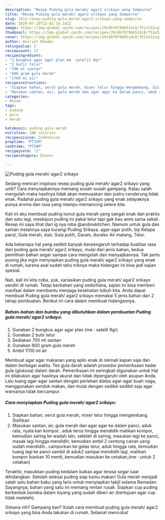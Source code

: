 ```yaml
---
description: "Resep Puding gula merah/ agar2 srikayo yang Sempurna"
title: "Resep Puding gula merah/ agar2 srikayo yang Sempurna"
slug: 1612-resep-puding-gula-merah-agar2-srikayo-yang-sempurna
date: 2020-07-18T22:02:14.142Z
image: https://img-global.cpcdn.com/recipes/29c0bf879b651dc8/751x532cq70/puding-gula-merah-agar2-srikayo-foto-resep-utama.jpg
thumbnail: https://img-global.cpcdn.com/recipes/29c0bf879b651dc8/751x532cq70/puding-gula-merah-agar2-srikayo-foto-resep-utama.jpg
cover: https://img-global.cpcdn.com/recipes/29c0bf879b651dc8/751x532cq70/puding-gula-merah-agar2-srikayo-foto-resep-utama.jpg
author: Harriet Rhodes
ratingvalue: 3
reviewcount: 13
recipeingredient:
- "2 bungkus agar agar plan me  satelit 9gr"
- "2 butir telur"
- "700 ml santan"
- "600 gram gula merah"
- "1700 ml air"
recipeinstructions:
- "Siapkan bahan, serut gula merah, mixer telur hingga mengembang. Sisihkan"
- "Masukan santan, air, gula merah dan agar agar ke dalam panci, aduk rata, nyala kan kompor.. aduk terus hingga mendidih matikan kompor, kemudian saring ke wadah lain, setelah di saring, masukan lagi ke panci, masak lagi hingga mendidih, kemudian ambil 2 centong cairan yang sudah mendidih.. campurkan ke gelas telur, aduk hingga rata, kemudian tuang lagi ke panci sambil di aduk2 sampai mendidih lagi, matikan kompor biarkan 10 menit, kemudian masukan ke cetakan,(me : untuk 2 cetakan)"
categories:
- Resep
tags:
- puding
- gula
- merah

katakunci: puding gula merah 
nutrition: 100 calories
recipecuisine: Indonesian
preptime: "PT32M"
cooktime: "PT38M"
recipeyield: "2"
recipecategory: Dinner

---
```



![Puding gula merah/ agar2 srikayo](https://img-global.cpcdn.com/recipes/29c0bf879b651dc8/751x532cq70/puding-gula-merah-agar2-srikayo-foto-resep-utama.jpg)

Sedang mencari inspirasi resep puding gula merah/ agar2 srikayo yang unik? Cara menyiapkannya memang susah-susah gampang. Kalau salah mengolah maka hasilnya tidak akan memuaskan dan justru cenderung tidak enak. Padahal puding gula merah/ agar2 srikayo yang enak selayaknya punya aroma dan rasa yang mampu memancing selera kita.

Kali ini aku membuat puding lumut gula merah yang sangat enak dan praktis dan satu lagi, meskipun puding ini pakai telur tapi gak bau amis sama sekali. Resep ini saya lihat dari ig nya mba @andinskitchen. Namum untuk gula dan santan instannya saya kurangi Puding Srikaya. agar-agar putih, biji Kelapa parut, Gula merah, sisir, Gula putih, Garam, duralex Air matang, Telur.

Ada beberapa hal yang sedikit banyak berpengaruh terhadap kualitas rasa dari puding gula merah/ agar2 srikayo, mulai dari jenis bahan, kedua pemilihan bahan segar sampai cara mengolah dan menyajikannya. Tak perlu pusing jika ingin menyiapkan puding gula merah/ agar2 srikayo yang enak di rumah, karena asal sudah tahu triknya maka hidangan ini bisa jadi sajian spesial.


Nah, kali ini kita coba, yuk, variasikan puding gula merah/ agar2 srikayo sendiri di rumah. Tetap berbahan yang sederhana, sajian ini bisa memberi manfaat dalam membantu menjaga kesehatan tubuh kita. Anda dapat membuat Puding gula merah/ agar2 srikayo memakai 5 jenis bahan dan 2 tahap pembuatan. Berikut ini cara dalam membuat hidangannya.

<!--inarticleads1-->

##### Bahan-bahan dan bumbu yang dibutuhkan dalam pembuatan Puding gula merah/ agar2 srikayo:

1. Gunakan 2 bungkus agar agar plan (me : satelit 9gr)
1. Gunakan 2 butir telur
1. Sediakan 700 ml santan
1. Gunakan 600 gram gula merah
1. Ambil 1700 ml air


Membuat agar agar makanan yang aplin enak di nikmati kapan saja dan dalam berbagai waktu. Tes gula darah adalah prosedur pemeriksaan kadar gula (glukosa) dalam darah. Pemeriksaan ini seringkali digunakan untuk Hal ini dilakukan agar hasilnya akurat dan tidak dipengaruhi oleh asupan Anda. Lalu tuang agar-agar santan dengan perlahan diatas agar-agar buah naga, menggunakan sendok makan, dan mulai dengan sedikit-sedikit saja agar warnanya tidak bercampur. 

<!--inarticleads2-->

##### Cara menyiapkan Puding gula merah/ agar2 srikayo:

1. Siapkan bahan, serut gula merah, mixer telur hingga mengembang. Sisihkan
1. Masukan santan, air, gula merah dan agar agar ke dalam panci, aduk rata, nyala kan kompor.. aduk terus hingga mendidih matikan kompor, kemudian saring ke wadah lain, setelah di saring, masukan lagi ke panci, masak lagi hingga mendidih, kemudian ambil 2 centong cairan yang sudah mendidih.. campurkan ke gelas telur, aduk hingga rata, kemudian tuang lagi ke panci sambil di aduk2 sampai mendidih lagi, matikan kompor biarkan 10 menit, kemudian masukan ke cetakan,(me : untuk 2 cetakan)


Terakhir, masukkan puding kedalam kulkas agar terasa segar saat dihidangkan. Setelah selesai puding siap kamu makan! Gula merah menjadi salah satu bahan baku yang laris untuk menyiapkan takjil selama Ramadan. Sayangnya, bahan yang satu ini memang rentan rusak. Siapkan cup puding berbentuk boneka dalam loyang yang sudah diberi air (bertujuan agar cup tidak meleleh). 

Gimana nih? Gampang kan? Itulah cara membuat puding gula merah/ agar2 srikayo yang bisa Anda lakukan di rumah. Selamat mencoba!
